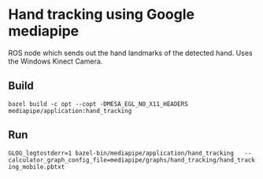 
# Hand tracking using Google mediapipe

ROS node which sends out the hand landmarks of the detected hand.
Uses the Windows Kinect Camera.

## Build 

`bazel build -c opt --copt -DMESA_EGL_NO_X11_HEADERS  mediapipe/application:hand_tracking` 

## Run

`GLOG_logtostderr=1 bazel-bin/mediapipe/application/hand_tracking   --calculator_graph_config_file=mediapipe/graphs/hand_tracking/hand_tracking_mobile.pbtxt` 


